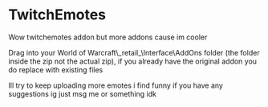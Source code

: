 # TwitchEmotes
Wow twitchemotes addon but more addons cause im cooler




Drag into your World of Warcraft\\\_retail_\Interface\AddOns folder (the folder inside the zip not the actual zip), if you already have the original addon you do replace with existing files



Ill try to keep uploading more emotes i find funny if you have any suggestions ig just msg me or something idk
